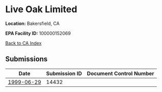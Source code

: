 # Live Oak Limited

**Location:** Bakersfield, CA

**EPA Facility ID:** 100000152069

[Back to CA Index](../../index.md)

## Submissions

| Date | Submission ID | Document Control Number |
|------|--------------|-------------------------|
| [1999-06-29](submissions/14432.md) | 14432 |  |
